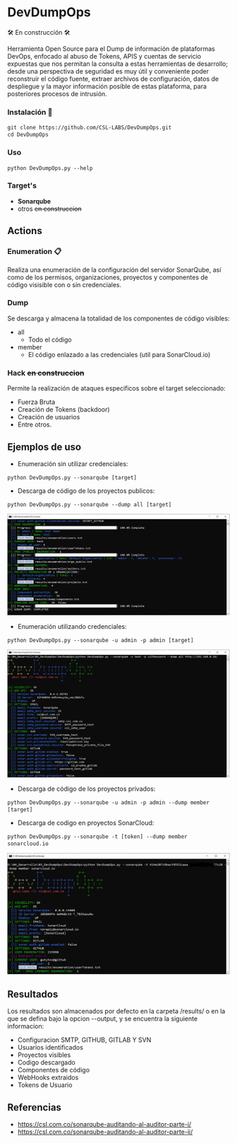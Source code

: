 # DevDumpOps
🛠️ En construcción 🛠️

Herramienta Open Source para el Dump de información de plataformas DevOps, enfocado al abuso de Tokens, APIS y cuentas de servicio expuestas que nos permitan la consulta a estas herramientas de desarrollo; desde una perspectiva de seguridad es muy útil y conveniente poder reconstruir el código fuente, extraer archivos de configuración, datos de despliegue y la mayor información posible de estas plataforma, para posteriores procesos de intrusión. 

### Instalación 🔧
```
git clone https://github.com/CSL-LABS/DevDumpOps.git
cd DevDumpOps
```

### Uso
```
python DevDumpOps.py --help
```

### Target's
- **Sonarqube**
- otros ~~en construccion~~

## Actions
### Enumeration 📋
Realiza una enumeración de la configuración del servidor SonarQube, así como de los permisos, organizaciones, proyectos y componentes de código visisible con o sin credenciales. 
### Dump
Se descarga y almacena la totalidad de los componentes de código visibles: 
- all
    - Todo el código
- member 
    - El código enlazado a las credenciales (util para SonarCloud.io)
### Hack ~~en construccion~~
Permite la realización de ataques especificos sobre el target seleccionado: 
- Fuerza Bruta
- Creación de Tokens (backdoor)
- Creación de usuarios
- Entre otros. 

## Ejemplos de uso
- Enumeración sin utilizar credenciales: 
```
python DevDumpOps.py --sonarqube [target]
```

- Descarga de código de los proyectos publicos: 
```
python DevDumpOps.py --sonarqube --dump all [target]
```
![SonarCloud-token](images/02_sonarLocal_download_files.PNG)

- Enumeración utilizando credenciales:
```
python DevDumpOps.py --sonarqube -u admin -p admin [target]
```
![SonarCloud-token](images/02_sonarLocal_user.PNG)

- Descarga de código de los proyectos privados:
```
python DevDumpOps.py --sonarqube -u admin -p admin --dump member [target]
```

- Descarga de codigo en proyectos SonarCloud: 
```
python DevDumpOps.py --sonarqube -t [token] --dump member sonarcloud.io
```
![SonarCloud-token](images/01_sonarcloud_token.PNG)
## Resultados

Los resultados son almacenados por defecto en la carpeta /results/ o en la que se defina bajo la opcion --output, y se encuentra la siguiente informacion: 
- Configuracion SMTP, GITHUB, GITLAB Y SVN
- Usuarios identificados
- Proyectos visibles
- Codigo descargado
- Componentes de código
- WebHooks extraidos
- Tokens de Usuario

## Referencias
- https://csl.com.co/sonarqube-auditando-al-auditor-parte-i/
- https://csl.com.co/sonarqube-auditando-al-auditor-parte-ii/ 